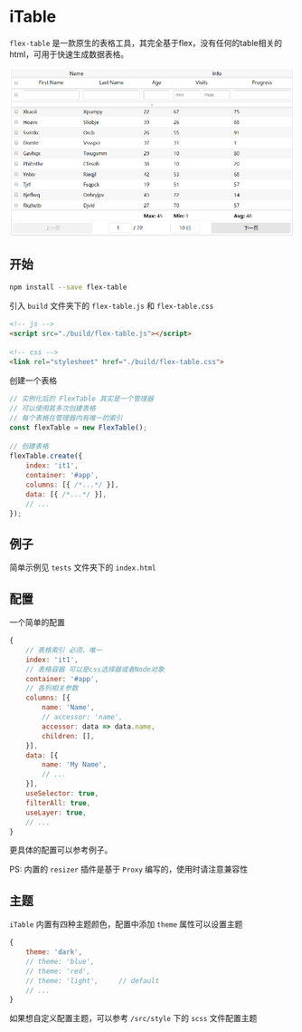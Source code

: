 # iTable

`flex-table` 是一款原生的表格工具，其完全基于flex，没有任何的table相关的html，可用于快速生成数据表格。

![视觉](./public/visual.png)


## 开始

```bash
npm install --save flex-table
```

引入 `build` 文件夹下的 `flex-table.js` 和 `flex-table.css`

```html
<!-- js -->
<script src="./build/flex-table.js"></script>

<!-- css -->
<link rel="stylesheet" href="./build/flex-table.css">
```

创建一个表格

```javascript
// 实例化后的 FlexTable 其实是一个管理器
// 可以使用其多次创建表格
// 每个表格在管理器内有唯一的索引
const flexTable = new FlexTable();

// 创建表格
flexTable.create({
    index: 'it1',
    container: '#app',
    columns: [{ /*...*/ }],
    data: [{ /*...*/ }],
    // ...
});
```

## 例子

简单示例见 `tests` 文件夹下的 `index.html`


## 配置

一个简单的配置

```javascript
{
    // 表格索引 必须、唯一
    index: 'it1',
    // 表格容器 可以是css选择器或者Node对象
    container: '#app',
    // 各列相关参数
    columns: [{
        name: 'Name',
        // accessor: 'name',
        accessor: data => data.name,
        children: [],
    }],
    data: [{
        name: 'My Name',
        // ...
    }],
    useSelector: true,
    filterAll: true,
    useLayer: true,
    // ...
}
```

更具体的配置可以参考例子。

PS: 内置的 `resizer` 插件是基于 `Proxy` 编写的，使用时请注意兼容性

## 主题

`iTable` 内置有四种主题颜色，配置中添加 `theme` 属性可以设置主题

```javascript
{
    theme: 'dark',
    // theme: 'blue',
    // theme: 'red',
    // theme: 'light',     // default
    // ...
}
```

如果想自定义配置主题，可以参考 `/src/style` 下的 `scss` 文件配置主题